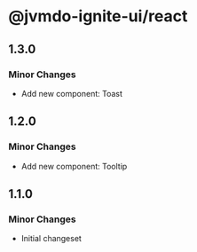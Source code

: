 # @jvmdo-ignite-ui/react

## 1.3.0

### Minor Changes

- Add new component: Toast

## 1.2.0

### Minor Changes

- Add new component: Tooltip

## 1.1.0

### Minor Changes

- Initial changeset

